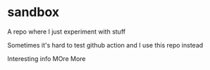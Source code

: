 # sandbox

A repo where I just experiment with stuff

Sometimes it's hard to test github action and I use this repo instead

Interesting info
MOre
More
